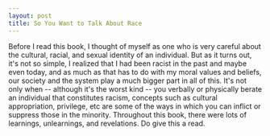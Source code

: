 ```yaml
---
layout: post
title: So You Want to Talk About Race
---
```


Before I read this book, I thought of myself as one who is very careful about the cultural, racial, and sexual identity of an individual. But as it turns out, it's not so simple, I realized that I had been racist in the past and maybe even today, and as much as that has to do with my moral values and beliefs, our society and the system play a much bigger part in all of this. It's not only when -- although it's the worst kind -- you verbally or physically berate an individual that constitutes racism, concepts such as cultural appropriation, privilege, etc are some of the ways in which you can inflict or suppress those in the minority. Throughout this book, there were lots of learnings, unlearnings, and revelations. Do give this a read.
